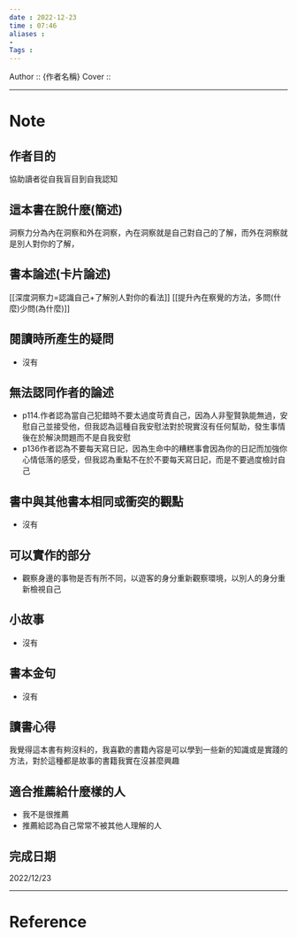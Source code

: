 ```yaml
---
date : 2022-12-23
time : 07:46
aliases : 
- 
Tags : 
---
```


Author :: {作者名稱}
Cover ::

---
# Note
## 作者目的
協助讀者從自我盲目到自我認知

## 這本書在說什麼(簡述)
洞察力分為內在洞察和外在洞察，內在洞察就是自己對自己的了解，而外在洞察就是別人對你的了解，

## 書本論述(卡片論述)
[[深度洞察力=認識自己+了解別人對你的看法]]
[[提升內在察覺的方法，多問(什麼)少問(為什麼)]]

## 閱讀時所產生的疑問
- 沒有

## 無法認同作者的論述
- p114.作者認為當自己犯錯時不要太過度苛責自己，因為人非聖賢孰能無過，安慰自己並接受他，但我認為這種自我安慰法對於現實沒有任何幫助，發生事情後在於解決問題而不是自我安慰
- p136作者認為不要每天寫日記，因為生命中的糟糕事會因為你的日記而加強你心情低落的感受，但我認為重點不在於不要每天寫日記，而是不要過度檢討自己

## 書中與其他書本相同或衝突的觀點
- 沒有

## 可以實作的部分
- 觀察身邊的事物是否有所不同，以遊客的身分重新觀察環境，以別人的身分重新檢視自己

## 小故事
- 沒有

## 書本金句
- 沒有

## 讀書心得
我覺得這本書有夠沒料的，我喜歡的書籍內容是可以學到一些新的知識或是實踐的方法，對於這種都是故事的書籍我實在沒甚麼興趣

## 適合推薦給什麼樣的人
- 我不是很推薦
- 推薦給認為自己常常不被其他人理解的人

## 完成日期
2022/12/23

---
# Reference
